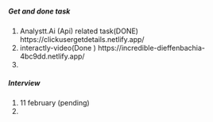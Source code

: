 <H5>Get and done task</h5>
<ol>
<li>Analystt.Ai (Api) related task(DONE) https://clickusergetdetails.netlify.app/</li>
<li>interactly-video(Done )  https://incredible-dieffenbachia-4bc9dd.netlify.app/</li>
<li></li>

</ol>

<H5>Interview</h5>
<ol>
<li>11 february (pending)</li>

<li></li>

</ol>
